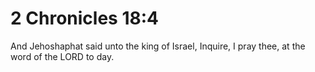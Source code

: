 # 2 Chronicles 18:4

And Jehoshaphat said unto the king of Israel, Inquire, I pray thee, at the word of the LORD to day.